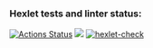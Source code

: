 ### Hexlet tests and linter status:
[![Actions Status](https://github.com/Dmitriy-0891/python-project-lvl2/workflows/hexlet-check/badge.svg)](https://github.com/Dmitriy-0891/python-project-lvl2/actions)
<a href="https://codeclimate.com/github/Dmitriy-0891/python-project-lvl2/maintainability"><img src="https://api.codeclimate.com/v1/badges/c6e2c10b9e90ba21830c/maintainability" /></a>
[![hexlet-check](https://github.com/Dmitriy-0891/python-project-lvl2/actions/workflows/hexlet-check.yml/badge.svg)](https://github.com/Dmitriy-0891/python-project-lvl2/actions/workflows/hexlet-check.yml)
